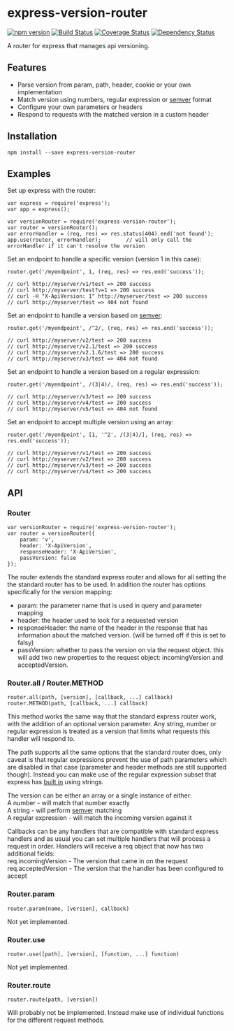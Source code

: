 # express-version-router
[![npm version](https://badge.fury.io/js/express-version-router.svg)](http://badge.fury.io/js/express-version-router)
[![Build Status](https://travis-ci.org/mallocator/express-version-router.svg?branch=master)](https://travis-ci.org/mallocator/express-version-router)
[![Coverage Status](https://coveralls.io/repos/mallocator/express-version-router/badge.svg?branch=master&service=github)](https://coveralls.io/github/mallocator/express-version-router?branch=master)
[![Dependency Status](https://david-dm.org/mallocator/express-version-router.svg)](https://david-dm.org/mallocator/express-version-router) 

A router for express that manages api versioning.


## Features

* Parse version from param, path, header, cookie or your own implementation
* Match version using numbers, regular expression or [semver](https://github.com/npm/node-semver) format 
* Configure your own parameters or headers
* Respond to requests with the matched version in a custom header 


## Installation
```npm install --save express-version-router```


## Examples

Set up express with the router:
```
var express = require('express');
var app = express();

var versionRouter = require('express-version-router');
var router = versionRouter();
var errorHandler = (req, res) => res.status(404).end('not found');
app.use(router, errorHandler);        // will only call the errorHandler if it can't resolve the version
```

Set an endpoint to handle a specific version (version 1 in this case):
```
router.get('/myendpoint', 1, (req, res) => res.end('success'));

// curl http://myserver/v1/test => 200 success
// curl http://myserver/test?v=1 => 200 success
// curl -H "X-ApiVersion: 1" http://myserver/test => 200 success
// curl http://myserver/test => 404 not found
```

Set an endpoint to handle a version based on [semver](https://github.com/npm/node-semver):
```
router.get('/myendpoint', /^2/, (req, res) => res.end('success'));

// curl http://myserver/v2/test => 200 success
// curl http://myserver/v2.1/test => 200 success
// curl http://myserver/v2.1.6/test => 200 success
// curl http://myserver/v3/test => 404 not found
```

Set an endpoint to handle a version based on a regular expression:
```
router.get('/myendpoint', /(3|4)/, (req, res) => res.end('success'));

// curl http://myserver/v3/test => 200 success
// curl http://myserver/v4/test => 200 success
// curl http://myserver/v5/test => 404 not found
```

Set an endpoint to accept multiple version using an array:
```
router.get('/myendpoint', [1, '^2', /(3|4)/], (req, res) => res.end('success'));

// curl http://myserver/v1/test => 200 success
// curl http://myserver/v2/test => 200 success
// curl http://myserver/v3/test => 200 success
// curl http://myserver/v4/test => 200 success
```


## API

### Router
```
var versionRouter = require('express-version-router');
var router = versionRouter({
    param: 'v',
    header: 'X-ApiVersion',
    responseHeader: 'X-ApiVersion',
    passVersion: false
});
```

The router extends the standard express router and allows for all setting the the standard router has to be used.
In addition the router has options specifically for the version mapping:

* param: the parameter name that is used in query and parameter mapping
* header: the header used to look for a requested version
* responseHeader: the name of the header in the response that has information about the matched version. (will be turned off if this is set to falsy)
* passVersion: whether to pass the version on via the request object. this will add two new properties to the request object: incomingVersion and acceptedVersion.


### Router.all / Router.METHOD
```
router.all(path, [version], [callback, ...] callback)
router.METHOD(path, [callback, ...] callback)
```

This method works the same way that the standard express router work, with the addition of an optional version
parameter. Any string, number or regular expression is treated as a version that limits what requests this handler
will respond to.

The path supports all the same options that the standard router does, only caveat is that regular expressions prevent the
use of path parameters which are disabled in that case (parameter and header methods are still supported though). Instead
you can make use of the regular expression subset that express has 
[built in](https://expressjs.com/en/guide/routing.html#route-paths) using strings. 

The version can be either an array or a single instance of either:  
A number - will match that number exactly   
A string - will perform [semver](https://github.com/npm/node-semver) matching   
A regular expression - will match the incoming version against it    

Callbacks can be any handlers that are compatible with standard express handlers and as usual you can set multiple
handlers that will process a request in order. Handlers will receive a req object that now has two additional fields:  
req.incomingVersion - The version that came in on the request
req.acceptedVersion - The version that the handler has been configured to accept


### Router.param
```
router.param(name, [version], callback)
```

Not yet implemented.


### Router.use 
```
router.use([path], [version], [function, ...] function)
```

Not yet implemented.


### Router.route
```
router.route(path, [version])
```

Will probably not be implemented. Instead make use of individual functions for the different request methods.
